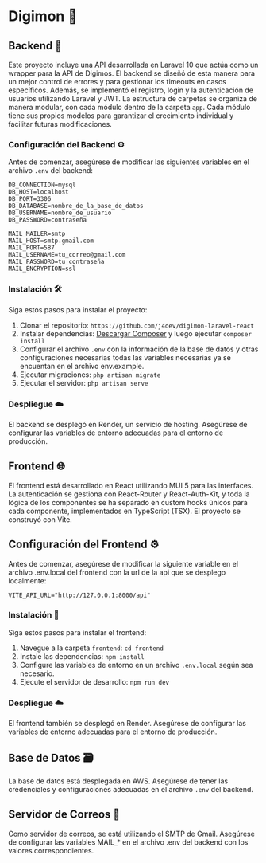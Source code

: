 # Digimon 🌟


## Backend 🚀

Este proyecto incluye una API desarrollada en Laravel 10 que actúa como un wrapper para la API de Digimos. El backend se diseñó de esta manera para un mejor control de errores y para gestionar los timeouts en casos específicos. Además, se implementó el registro, login y la autenticación de usuarios utilizando Laravel y JWT. La estructura de carpetas se organiza de manera modular, con cada módulo dentro de la carpeta `app`. Cada módulo tiene sus propios modelos para garantizar el crecimiento individual y facilitar futuras modificaciones.

### Configuración del Backend ⚙️

Antes de comenzar, asegúrese de modificar las siguientes variables en el archivo `.env` del backend:

```env
DB_CONNECTION=mysql
DB_HOST=localhost
DB_PORT=3306
DB_DATABASE=nombre_de_la_base_de_datos
DB_USERNAME=nombre_de_usuario
DB_PASSWORD=contraseña

MAIL_MAILER=smtp
MAIL_HOST=smtp.gmail.com
MAIL_PORT=587
MAIL_USERNAME=tu_correo@gmail.com
MAIL_PASSWORD=tu_contraseña
MAIL_ENCRYPTION=ssl
```

### Instalación 🛠️

Siga estos pasos para instalar el proyecto:

1. Clonar el repositorio: `https://github.com/j4dev/digimon-laravel-react`
2. Instalar dependencias: [Descargar Composer](https://getcomposer.org/download/) y luego ejecutar `composer install`
3. Configurar el archivo `.env` con la información de la base de datos y otras configuraciones necesarias todas las variables necesarias ya se encuentan en el archivo env.example.
4. Ejecutar migraciones: `php artisan migrate`
5. Ejecutar el servidor: `php artisan serve`

### Despliegue ☁️

El backend se desplegó en Render, un servicio de hosting. Asegúrese de configurar las variables de entorno adecuadas para el entorno de producción.

## Frontend 🌐

El frontend está desarrollado en React utilizando MUI 5 para las interfaces. La autenticación se gestiona con React-Router y React-Auth-Kit, y toda la lógica de los componentes se ha separado en custom hooks únicos para cada componente, implementados en TypeScript (TSX). El proyecto se construyó con Vite.

## Configuración del Frontend ⚙️
Antes de comenzar, asegúrese de modificar la siguiente variable en el archivo .env.local del frontend con la url de la api que se desplego localmente:

```env
VITE_API_URL="http://127.0.0.1:8000/api"
```
### Instalación 🚀

Siga estos pasos para instalar el frontend:

1. Navegue a la carpeta `frontend`: `cd frontend`
2. Instale las dependencias: `npm install`
3. Configure las variables de entorno en un archivo `.env.local` según sea necesario.
4. Ejecute el servidor de desarrollo: `npm run dev`

### Despliegue ☁️

El frontend también se desplegó en Render. Asegúrese de configurar las variables de entorno adecuadas para el entorno de producción.

## Base de Datos 🗃️

La base de datos está desplegada en AWS. Asegúrese de tener las credenciales y configuraciones adecuadas en el archivo `.env` del backend.

## Servidor de Correos 📧
Como servidor de correos, se está utilizando el SMTP de Gmail. Asegúrese de configurar las variables MAIL_* en el archivo .env del backend con los valores correspondientes.